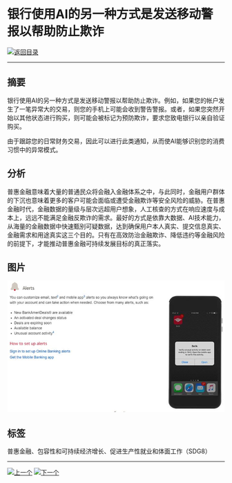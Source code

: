 # 银行使用AI的另一种方式是发送移动警报以帮助防止欺诈

[![返回目录](http://img.shields.io/badge/点击-返回目录-875A7B.svg?style=flat&colorA=8F8F8F)](/)

----------

## 摘要

银行使用AI的另一种方式是发送移动警报以帮助防止欺诈。例如，如果您的帐户发生了一笔异常大的交易，则您的手机上可能会收到警告警报。或者，如果您突然开始以其他状态进行购买，则可能会被标记为预防欺诈，要求您致电银行以亲自验证购买。

由于跟踪您的日常财务交易，因此可以进行此类通知，从而使AI能够识别您的消费习惯中的异常模式。

## 分析

普惠金融意味着大量的普通民众将会融入金融体系之中，与此同时，金融用户群体的下沉也意味着更多的客户可能会面临或遭受金融欺诈等安全风险的威胁。在普惠金融时代，金融数据的量级与层次远超用户想象，人工核查的方式在响应速度与成本上，远远不能满足金融反欺诈的需求。最好的方式是依靠大数据、AI技术能力，从海量的金融数据中快速甄别可疑数据，达到确保用户本人真实、提交信息真实、金融需求和用途真实这三个目的。只有在高效防治金融欺诈、降低违约等金融风险的前提下，才能推动普惠金融可持续发展目标的真正落实。




## 图片

![图片](8.3.1.jpg)


## 标签

普惠金融、包容性和可持续经济增长、促进生产性就业和体面工作（SDG8）


----------

 [![上一个](http://img.shields.io/badge/查看-上一个-875A7B.svg?style=flat&colorA=8F8F8F)](https://doc.shanghaiopen.org.cn/case/8/2.html)
 [![下一个](http://img.shields.io/badge/查看-下一个-875A7B.svg?style=flat&colorA=8F8F8F)](https://doc.shanghaiopen.org.cn/case/8/4.html)
 
 
